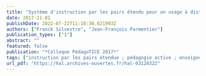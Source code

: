 ```yaml
---
title: "Système d'instruction par les pairs étendu pour un usage à distance : illustration avec Tsaap-Notes"
date: 2017-11-01
publishDate: 2022-07-22T11:10:30.621993Z
authors: ["Franck Silvestre", "Jean-François Parmentier"]
publication_types: ["1"]
abstract: ""
featured: false
publication: "*Colloque PédagoTICE 2017*"
tags: ["instruction par les pairs étendue ; pédagogie active ; enseignement à distance ; enseignement hybride ; tsaap-notes"]
url_pdf: "https://hal.archives-ouvertes.fr/hal-03128322"
---
```


